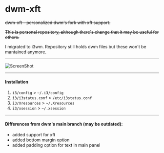 dwm-xft
=======

~~dwm-xft - personalized dwm's fork with xft support.~~

~~This is personal repository, although there's change that it may be useful for others.~~

I migrated to i3wm. Repository still holds dwm files but these won't be mantained anymore. 

---------

![ScreenShot](https://solusipse.net/misc/i3wm.png)

---------

#### Installation ####

1. `i3/config` > `~/.i3/config`
2. `i3/i3status.conf` > `/etc/i3status.conf`
3. `i3/Xresources` > `~/.Xresources`
4. `i3/xsession` > `~/.xsession`

---------

#### Differences from dwm's main branch (may be outdated): ####

* added support for xft
* added bottom margin option
* added padding option for text in main panel
